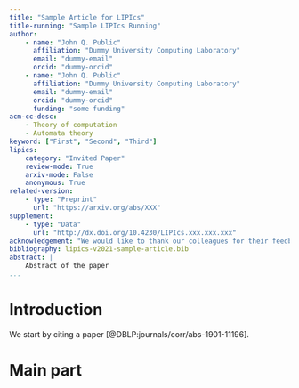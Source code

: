 ```yaml
---
title: "Sample Article for LIPIcs"
title-running: "Sample LIPIcs Running"
author:
    - name: "John Q. Public"
      affiliation: "Dummy University Computing Laboratory"
      email: "dummy-email"
      orcid: "dummy-orcid"
    - name: "John Q. Public"
      affiliation: "Dummy University Computing Laboratory"
      email: "dummy-email"
      orcid: "dummy-orcid"
      funding: "some funding"
acm-cc-desc:
    - Theory of computation
    - Automata theory
keyword: ["First", "Second", "Third"]
lipics:
    category: "Invited Paper"
    review-mode: True
    arxiv-mode: False
    anonymous: True
related-version:
    - type: "Preprint"
      url: "https://arxiv.org/abs/XXX"
supplement:
    - type: "Data"
      url: "http://dx.doi.org/10.4230/LIPIcs.xxx.xxx.xxx"
acknowledgement: "We would like to thank our colleagues for their feedback."
bibliography: lipics-v2021-sample-article.bib
abstract: |
    Abstract of the paper
...
```



# Introduction

We start by citing a paper [@DBLP:journals/corr/abs-1901-11196].

# Main part 
